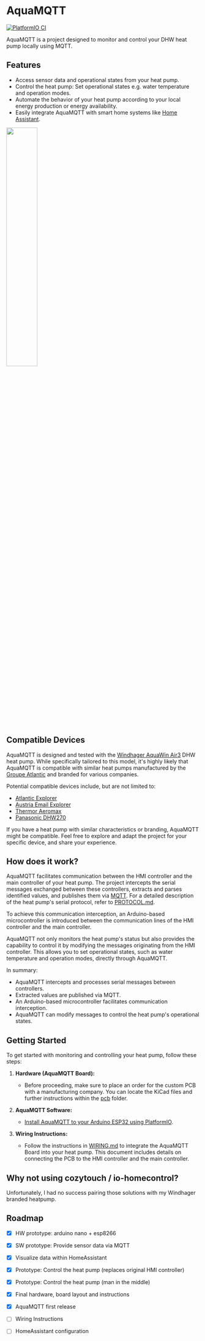 # AquaMQTT

[![PlatformIO CI](https://github.com/tspopp/AquaMQTT/actions/workflows/main.yml/badge.svg)](https://github.com/tspopp/AquaMQTT/actions/workflows/main.yml)

AquaMQTT is a project designed to monitor and control your DHW heat pump locally using MQTT.

## Features

- Access sensor data and operational states from your heat pump.
- Control the heat pump: Set operational states e.g. water temperature and operation modes.
- Automate the behavior of your heat pump according to your local energy production or energy availability.
- Easily integrate AquaMQTT with smart home systems like [Home Assistant](https://www.home-assistant.io/).

<img src="../media/homeassistant.png?raw=true" width=40% height=40%>

## Compatible Devices


AquaMQTT is designed and tested with the [Windhager AquaWin Air3](https://www.windhager.com/en/products/hot-water-tanks/aquawin-air3/) DHW heat pump. While specifically tailored to this model, it's highly likely that AquaMQTT is compatible with similar heat pumps manufactured by the [Groupe Atlantic](https://www.groupe-atlantic.fr/) and branded for various companies.

Potential compatible devices include, but are not limited to:

- [Atlantic Explorer](https://www.atlantic-comfort.com/Water-Heaters/Heat-pump-water-heaters/Explorer)
- [Austria Email Explorer](https://www.austria-email.de/produkte/waermepumpensysteme/waermepumpen-trinkwasser/explorer-evo-2/)
- [Thermor Aeromax](https://www.thermor.com/our-solutions/renewable-energy-solutions/heat-pump-water-heaters/aeromax-premium)
- [Panasonic DHW270](https://www.aircon.panasonic.eu/CH_de/model/paw-dhw270f/)

If you have a heat pump with similar characteristics or branding, AquaMQTT might be compatible. Feel free to explore and adapt the project for your specific device, and share your experience.

## How does it work?

AquaMQTT facilitates communication between the HMI controller and the main controller of your heat pump. The project intercepts the serial messages exchanged between these controllers, extracts and parses identified values, and publishes them via [MQTT](./MQTT.md). For a detailed description of the heat pump's serial protocol, refer to [PROTOCOL.md](./PROTOCOL.md).

To achieve this communication interception, an Arduino-based microcontroller is introduced between the communication lines of the HMI controller and the main controller.

AquaMQTT not only monitors the heat pump's status but also provides the capability to control it by modifying the messages originating from the HMI controller. This allows you to set operational states, such as water temperature and operation modes, directly through AquaMQTT.

In summary:
- AquaMQTT intercepts and processes serial messages between controllers.
- Extracted values are published via MQTT.
- An Arduino-based microcontroller facilitates communication interception.
- AquaMQTT can modify messages to control the heat pump's operational states.


## Getting Started

To get started with monitoring and controlling your heat pump, follow these steps:

1. **Hardware (AquaMQTT Board):**
   - Before proceeding, make sure to place an order for the custom PCB with a manufacturing company. You can locate the KiCad files and further instructions within the [pcb](/pcb) folder.

2. **AquaMQTT Software:**
   - [Install AquaMQTT to your Arduino ESP32 using PlatformIO](AquaMQTT/README.md).

3. **Wiring Instructions:**
   - Follow the instructions in [WIRING.md](./WIRING.md) to integrate the AquaMQTT Board into your heat pump. This document includes details on connecting the PCB to the HMI controller and the main controller.

## Why not using cozytouch / io-homecontrol?

Unfortunately, I had no success pairing those solutions with my Windhager branded heatpump.

## Roadmap

- [x] HW prototype: arduino nano + esp8266
- [x] SW prototype: Provide sensor data via MQTT
- [x] Visualize data within HomeAssistant
- [x] Prototype: Control the heat pump (replaces original HMI controller)
- [x] Prototype: Control the heat pump (man in the middle)
- [x] Final hardware, board layout and instructions
- [x] AquaMQTT first release
- [ ] Wiring Instructions
- [ ] HomeAssistant configuration


